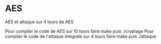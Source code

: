 AES
===

AES et attaque sur 4 tours de AES

Pour compiler le code de AES sur 10 tours faire make puis ./cryptage
Pour compiler le code de l'attaque integrale sur 4 tours faire make puis ./attaque
